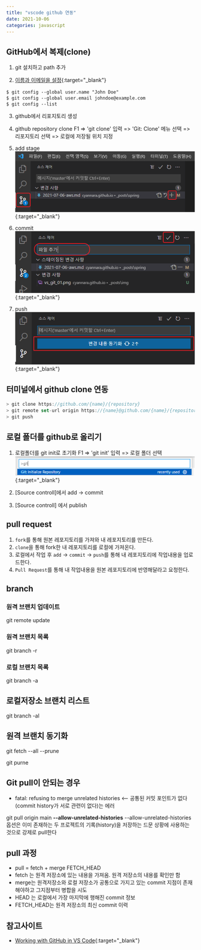 ```yaml
---
title: "vscode github 연동"
date: 2021-10-06
categories: javascript
---
```


## GitHub에서 복제(clone)

1. git 설치하고 path 추가

2. [이름과 이메일을 설정](https://git-scm.com/book/en/v2/Getting-Started-First-Time-Git-Setup){:target="\_blank"}

```console
$ git config --global user.name "John Doe"
$ git config --global user.email johndoe@example.com
$ git config --list
```

3. github에서 리포지토리 생성

4. github repository clone
   F1 => 'git clone' 입력 => 'Git: Clone' 메뉴 선택 => 리포지토리 선택 => 로컬에 저장될 위치 지정

5. add stage  
   ![add](/img/javascript/vs_git_01.png){:target="\_blank"}

6. commit  
   ![commit](/img/javascript/vs_git_02.png){:target="\_blank"}

7. push  
   ![push](/img/javascript/vs_git_03.png){:target="\_blank"}

## 터미널에서 github clone 연동

```js
> git clone https://github.com/{name}/{repository}
> git remote set-url origin https://{name}@github.com/{name}/{repository}
> git push
```

## 로컬 폴더를 github로 올리기

1. 로컬폴더를 git init로 초기화
   F1 => 'git init' 입력 => 로컬 폴더 선택
   ![add](/img/javascript/vs_git_04.png){:target="\_blank"}

2. [Source controll]에서 add -> commit

3. [Source controll] 에서 publish

## pull request

1. `fork`를 통해 원본 레포지토리를 가져와 내 레포지토리를 만든다.
2. `clone`을 통해 fork한 내 레포지토리를 로컬에 가져온다.
3. 로컬에서 작업 후 `add` -> `commit` -> `push`를 통해 내 레포지토리에 작업내용을 업로드한다.
4. `Pull Request`를 통해 내 작업내용을 원본 레포지토리에 반영해달라고 요청한다.

## branch

### 원격 브랜치 업데이트

git remote update

### 원격 브랜치 목록

git branch -r

### 로컬 브랜치 목록

git branch -a

## 로컬저장소 브랜치 리스트

git branch -al

## 원격 브랜치 동기화

git fetch --all --prune

git purne

## Git pull이 안되는 경우

- fatal: refusing to merge unrelated histories <-- 공통된 커밋 포인트가 없다(commit history가 서로 관련이 없다)는 에러

git pull origin main **--allow-unrelated-histories**
--allow-unrelated-histories 옵션은 이미 존재하는 두 프로젝트의 기록(history)을 저장하는 드문 상황에 사용하는 것으로 강제로 pull한다

## pull 과정

- pull = fetch + merge FETCH_HEAD
- fetch 는 원격 저장소에 있는 내용을 가져옴. 원격 저장소의 내용를 확인만 함
- merge는 원격저장소와 로컬 저장소가 공통으로 가지고 있는 commit 지점이 존재해야하고 그지점부터 병합을 시도
- HEAD 는 로컬에서 가장 마지막에 행해진 commit 정보
- FETCH_HEAD는 원격 저장소의 최신 commit 이력

## 참고사이트

- [Working with GitHub in VS Code](https://code.visualstudio.com/docs/editor/github){:target="\_blank"}
